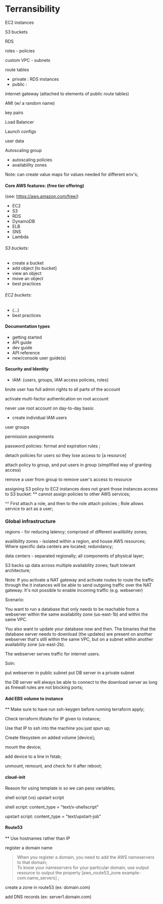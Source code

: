# Terransibility



EC2 instances   

S3 buckets 

RDS 

roles - policies 

custom VPC - subnets 

route tables 
- private : RDS instances 
- public : <everything else> 

internet gateway (attached to elements of public route tables) 

AMI (w/ a random name) 

key pairs 

Load Balancer  

Launch configs 

user data 

Autoscaling group 
- autoscaling policies 
- availability zones 





Note: can create value maps for values needed for different env's; 






#### Core AWS features: (free tier offering) 
(see: https://aws.amazon.com/free/) 
- EC2 
- S3 
- RDS 
- DynamoDB 
- ELB 
- SNS 
- Lambda 

###### S3 buckets: 
- create a bucket 
- add object [to bucket] 
- view an object 
- move an object  
- best practices 

###### EC2 buckets: 
- (...) 
- best practices 


#### Documentation types 
- getting started 
- API guide 
- dev guide 
- API reference 
- new/console user guide(s) 

#### Security and Identity 
- IAM: {users, groups, IAM access policies, roles} 

brute user has full admin rights to all parts of the account 

activate multi-factor authentication on root account 

never use root account on day-to-day basis: 
- create individual IAM users 

user groups 

permission assignments 

password policies: format and expiration rules ; 

detach policies for users so they lose access to [a resource] 

attach policy to group, and put users in group (simplified way of granting access) 

remove a user from group to remove user's access to resource 

assigning S3 policy to EC2 instances 
does not grant those instances access to S3 bucket: 
** cannot assign policies to other AWS services; 

^^ First attach a role, and then to the role attach policies ; 
Role allows service to act as a user; 




### Global infrastructure 

regions - for reducing latency; comprised of different availibility zones; 

availibility zones - isolated within a region, and house AWS resources; 
Where specific data centers are located; redundancy; 

data centers - separated regionally; 
all components of physical layer; 

S3 backs up data across multiple availability zones; 
fault tolerant architecture; 





Note: If you activate a NAT gateway and activate routes to route the traffic through the it 
instances will be able to send outgoing traffic over the NAT gateway. 
It's not possible to enable incoming traffic (e.g. webserver)




Scenario: 

 You want to run a database 
 that only needs to be reachable from a webserver 
 within the same availability zone (us-east-1b) 
 and within the same VPC. 
 
 You also want to update your database now and then. 
 The binaries that the database server needs to download (the updates) 
 are present on another webserver that's still within the same VPC, 
 but on a subnet within another availability zone (us-east-2b). 
 
 The webserver serves traffic for internet users. 
 
Soln: 

 put webserver in public subnet 
 put DB server in a private subnet 
 
 the DB server will always be able to connect to the download server 
 as long as firewall rules are not blocking ports; 




#### Add EBS volume to instance 
** Make sure to have run ssh-keygen before running terraform apply; 

Check terraform.tfstate for IP given to instance; 

Use that IP to ssh into the machine you just spun up; 

Create filesystem on added volume [device]; 

mount the device; 

add device to a line in fstab; 

unmount, remount, and check for it after reboot; 


 
#### cloud-init 
Reason for using template is so we can pass variables; 



shell script (vs) upstart script 

shell script: content_type = "text/x-shellscript" 

upstart script: content_type = "text/upstart-job" 




#### Route53 
** Use hostnames rather than IP 

register a domain name 
> When you register a domain, you need to add the AWS nameservers to that domain;  
> To know your nameservers for your particular domain, use output resource to output the 
property [aws_route53_zone.example-com.name_servers] ; 

create a zone in route53 (ex: domain.com)

add DNS records (ex: server1.domain.com) 


  
  






























